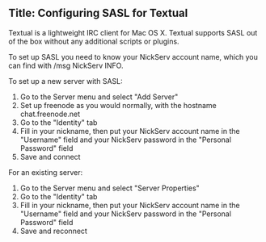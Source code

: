 Title: Configuring SASL for Textual
---
Textual is a lightweight IRC client for Mac OS X. Textual supports SASL out of the box without any additional scripts or plugins.

To set up SASL you need to know your NickServ account name, which you can find with /msg NickServ INFO.

To set up a new server with SASL:

1. Go to the Server menu and select "Add Server"
2. Set up freenode as you would normally, with the hostname chat.freenode.net
3. Go to the "Identity" tab
4. Fill in your nickname, then put your NickServ account name in the "Username" field and your NickServ password in the "Personal Password" field
5. Save and connect

For an existing server:

1. Go to the Server menu and select "Server Properties"
2. Go to the "Identity" tab
3. Fill in your nickname, then put your NickServ account name in the "Username" field and your NickServ password in the "Personal Password" field
4. Save and reconnect
